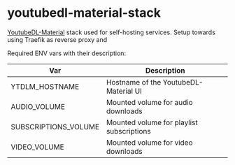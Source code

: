 # youtubedl-material-stack

[YoutubeDL-Material](https://github.com/Tzahi12345/YoutubeDL-Material) stack used for self-hosting services. Setup towards using Traefik as reverse proxy and

Required ENV vars with their description:

| Var                  | Description                               |
| -------------------- | ----------------------------------------- |
| YTDLM_HOSTNAME       | Hostname of the YoutubeDL-Material UI     |
| AUDIO_VOLUME         | Mounted volume for audio downloads        |
| SUBSCRIPTIONS_VOLUME | Mounted volume for playlist subscriptions |
| VIDEO_VOLUME         | Mounted volume for video downloads        |
